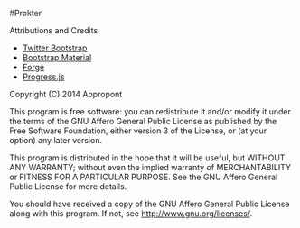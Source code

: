 
#Prokter

Attributions and Credits

* [Twitter Bootstrap](https://github.com/twbs/bootstrap)
* [Bootstrap Material](https://github.com/FezVrasta/bootstrap-material-design)
* [Forge](https://github.com/digitalbazaar/forge)
* [Progress.js](https://github.com/usablica/progress.js)

Copyright (C) 2014  Appropont

This program is free software: you can redistribute it and/or modify
it under the terms of the GNU Affero General Public License as
published by the Free Software Foundation, either version 3 of the
License, or (at your option) any later version.

This program is distributed in the hope that it will be useful,
but WITHOUT ANY WARRANTY; without even the implied warranty of
MERCHANTABILITY or FITNESS FOR A PARTICULAR PURPOSE.  See the
GNU Affero General Public License for more details.

You should have received a copy of the GNU Affero General Public License
along with this program.  If not, see <http://www.gnu.org/licenses/>.
